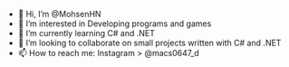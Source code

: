 - 👋 Hi, I’m @MohsenHN
- 👀 I’m interested in Developing programs and games
- 🌱 I’m currently learning C# and .NET
- 💞️ I’m looking to collaborate on small projects written with C# and .NET
- 📫 How to reach me: Instagram > @macs0647_d

<!---
MohsenHN/MohsenHN is a ✨ special ✨ repository because its `README.md` (this file) appears on your GitHub profile.
You can click the Preview link to take a look at your changes.
--->
